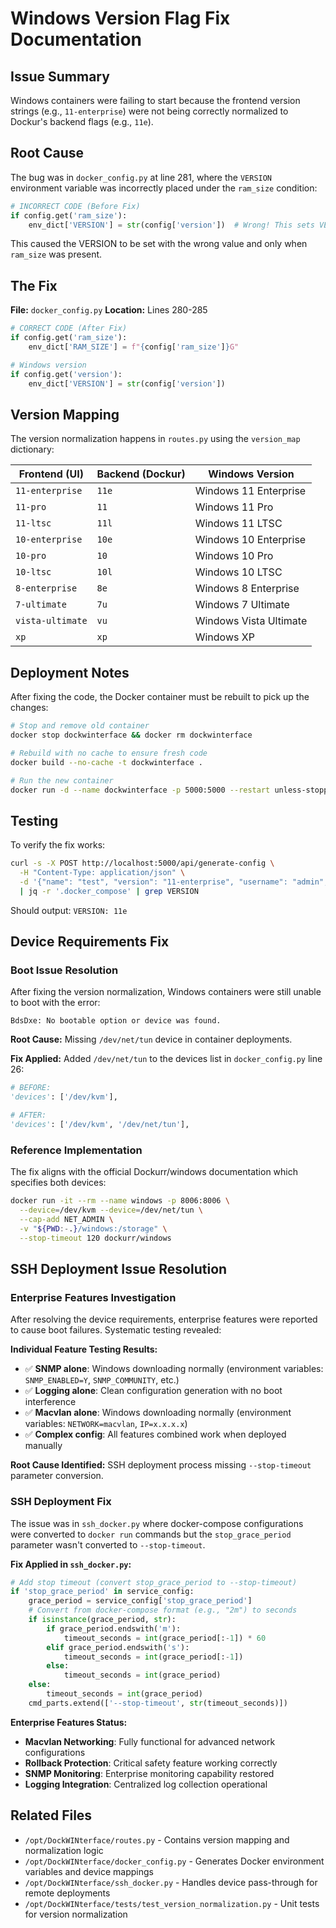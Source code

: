 # Windows Version Flag Fix Documentation

## Issue Summary
Windows containers were failing to start because the frontend version strings (e.g., `11-enterprise`) were not being correctly normalized to Dockur's backend flags (e.g., `11e`).

## Root Cause
The bug was in `docker_config.py` at line 281, where the `VERSION` environment variable was incorrectly placed under the `ram_size` condition:

```python
# INCORRECT CODE (Before Fix)
if config.get('ram_size'):
    env_dict['VERSION'] = str(config['version'])  # Wrong! This sets VERSION only when ram_size exists
```

This caused the VERSION to be set with the wrong value and only when `ram_size` was present.

## The Fix
**File:** `docker_config.py`
**Location:** Lines 280-285

```python
# CORRECT CODE (After Fix)
if config.get('ram_size'):
    env_dict['RAM_SIZE'] = f"{config['ram_size']}G"

# Windows version
if config.get('version'):
    env_dict['VERSION'] = str(config['version'])
```

## Version Mapping
The version normalization happens in `routes.py` using the `version_map` dictionary:

| Frontend (UI) | Backend (Dockur) | Windows Version |
|--------------|------------------|-----------------|
| `11-enterprise` | `11e` | Windows 11 Enterprise |
| `11-pro` | `11` | Windows 11 Pro |
| `11-ltsc` | `11l` | Windows 11 LTSC |
| `10-enterprise` | `10e` | Windows 10 Enterprise |
| `10-pro` | `10` | Windows 10 Pro |
| `10-ltsc` | `10l` | Windows 10 LTSC |
| `8-enterprise` | `8e` | Windows 8 Enterprise |
| `7-ultimate` | `7u` | Windows 7 Ultimate |
| `vista-ultimate` | `vu` | Windows Vista Ultimate |
| `xp` | `xp` | Windows XP |

## Deployment Notes
After fixing the code, the Docker container must be rebuilt to pick up the changes:

```bash
# Stop and remove old container
docker stop dockwinterface && docker rm dockwinterface

# Rebuild with no cache to ensure fresh code
docker build --no-cache -t dockwinterface .

# Run the new container
docker run -d --name dockwinterface -p 5000:5000 --restart unless-stopped dockwinterface
```

## Testing
To verify the fix works:

```bash
curl -s -X POST http://localhost:5000/api/generate-config \
  -H "Content-Type: application/json" \
  -d '{"name": "test", "version": "11-enterprise", "username": "admin", "password": "test123", "ram_size": 4}' \
  | jq -r '.docker_compose' | grep VERSION
```

Should output: `VERSION: 11e`

## Device Requirements Fix

### Boot Issue Resolution
After fixing the version normalization, Windows containers were still unable to boot with the error:
```
BdsDxe: No bootable option or device was found.
```

**Root Cause:** Missing `/dev/net/tun` device in container deployments.

**Fix Applied:** Added `/dev/net/tun` to the devices list in `docker_config.py` line 26:

```python
# BEFORE:
'devices': ['/dev/kvm'],

# AFTER:
'devices': ['/dev/kvm', '/dev/net/tun'],
```

### Reference Implementation
The fix aligns with the official Dockurr/windows documentation which specifies both devices:

```bash
docker run -it --rm --name windows -p 8006:8006 \
  --device=/dev/kvm --device=/dev/net/tun \
  --cap-add NET_ADMIN \
  -v "${PWD:-.}/windows:/storage" \
  --stop-timeout 120 dockurr/windows
```

## SSH Deployment Issue Resolution

### Enterprise Features Investigation
After resolving the device requirements, enterprise features were reported to cause boot failures. Systematic testing revealed:

**Individual Feature Testing Results:**
- ✅ **SNMP alone**: Windows downloading normally (environment variables: `SNMP_ENABLED=Y`, `SNMP_COMMUNITY`, etc.)
- ✅ **Logging alone**: Clean configuration generation with no boot interference
- ✅ **Macvlan alone**: Windows downloading normally (environment variables: `NETWORK=macvlan`, `IP=x.x.x.x`)
- ✅ **Complex config**: All features combined work when deployed manually

**Root Cause Identified:** SSH deployment process missing `--stop-timeout` parameter conversion.

### SSH Deployment Fix
The issue was in `ssh_docker.py` where docker-compose configurations were converted to `docker run` commands but the `stop_grace_period` parameter wasn't converted to `--stop-timeout`.

**Fix Applied in `ssh_docker.py`:**
```python
# Add stop timeout (convert stop_grace_period to --stop-timeout)
if 'stop_grace_period' in service_config:
    grace_period = service_config['stop_grace_period']
    # Convert from docker-compose format (e.g., "2m") to seconds
    if isinstance(grace_period, str):
        if grace_period.endswith('m'):
            timeout_seconds = int(grace_period[:-1]) * 60
        elif grace_period.endswith('s'):
            timeout_seconds = int(grace_period[:-1])
        else:
            timeout_seconds = int(grace_period)
    else:
        timeout_seconds = int(grace_period)
    cmd_parts.extend(['--stop-timeout', str(timeout_seconds)])
```

**Enterprise Features Status:**
- **Macvlan Networking**: Fully functional for advanced network configurations
- **Rollback Protection**: Critical safety feature working correctly  
- **SNMP Monitoring**: Enterprise monitoring capability restored
- **Logging Integration**: Centralized log collection operational

## Related Files
- `/opt/DockWINterface/routes.py` - Contains version mapping and normalization logic
- `/opt/DockWINterface/docker_config.py` - Generates Docker environment variables and device mappings
- `/opt/DockWINterface/ssh_docker.py` - Handles device pass-through for remote deployments
- `/opt/DockWINterface/tests/test_version_normalization.py` - Unit tests for version normalization
